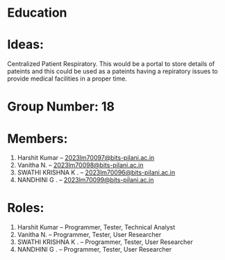 # Education

# Ideas:
Centralized Patient Respiratory.
This would be a portal to store details of pateints and this could be used as a pateints having a repiratory issues to provide medical facilities in a proper time.

# Group Number: 18

# Members:
1. Harshit Kumar – 2023lm70097@bits-pilani.ac.in 
2. Vanitha N. – 2023lm70098@bits-pilani.ac.in 
3. SWATHI KRISHNA K . – 2023lm70096@bits-pilani.ac.in
4. NANDHINI G . – 2023lm70099@bits-pilani.ac.in


# Roles: 
1. Harshit Kumar – Programmer, Tester, Technical Analyst
2. Vanitha N. – Programmer, Tester, User Researcher 
3. SWATHI KRISHNA K . – Programmer, Tester, User Researcher 
4. NANDHINI G . – Programmer, Tester, User Researcher 


